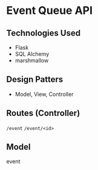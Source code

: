 # Event Queue API


## Technologies Used
- Flask 
- SQL Alchemy
- marshmallow

## Design Patters
- Model, View, Controller


## Routes (Controller)
`/event`
`/event/<id>`

## Model
event
